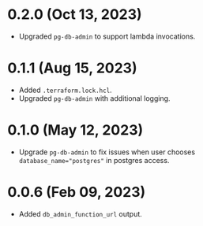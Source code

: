 # 0.2.0 (Oct 13, 2023)
* Upgraded `pg-db-admin` to support lambda invocations.

# 0.1.1 (Aug 15, 2023)
* Added `.terraform.lock.hcl`.
* Upgraded `pg-db-admin` with additional logging.

# 0.1.0 (May 12, 2023)
* Upgrade `pg-db-admin` to fix issues when user chooses `database_name="postgres"` in postgres access.

# 0.0.6 (Feb 09, 2023)
* Added `db_admin_function_url` output.
